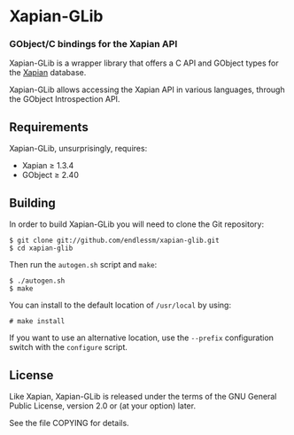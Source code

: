 # Xapian-GLib

### GObject/C bindings for the Xapian API

Xapian-GLib is a wrapper library that offers a C API and GObject types for
the [Xapian](http://xapian.org) database.

Xapian-GLib allows accessing the Xapian API in various languages, through
the GObject Introspection API.

## Requirements

Xapian-GLib, unsurprisingly, requires:

 * Xapian ≥ 1.3.4
 * GObject ≥ 2.40

## Building

In order to build Xapian-GLib you will need to clone the Git repository:

    $ git clone git://github.com/endlessm/xapian-glib.git
    $ cd xapian-glib

Then run the `autogen.sh` script and `make`:

    $ ./autogen.sh
    $ make

You can install to the default location of `/usr/local` by using:

    # make install

If you want to use an alternative location, use the `--prefix` configuration
switch with the `configure` script.

## License

Like Xapian, Xapian-GLib is released under the terms of the GNU General
Public License, version 2.0 or (at your option) later.

See the file COPYING for details.

